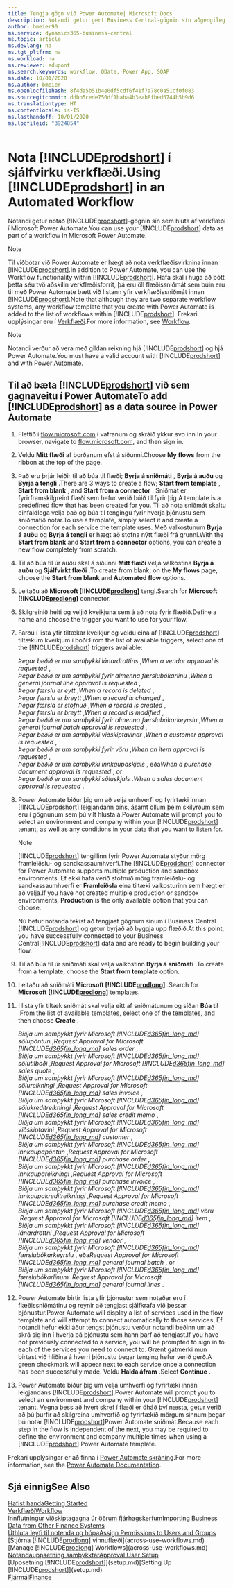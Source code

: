 ```yaml
---
title: Tengja gögn við Power Automate| Microsoft Docs
description: Notandi getur gert Business Central-gögnin sín aðgengileg sem gagnaveitu og tiltekið OData vefslóð úr vefþjónustunni til að búa til sjálfvirkt verkflæði.
author: bmeier90
ms.service: dynamics365-business-central
ms.topic: article
ms.devlang: na
ms.tgt_pltfrm: na
ms.workload: na
ms.reviewer: edupont
ms.search.keywords: workflow, OData, Power App, SOAP
ms.date: 10/01/2020
ms.author: bmeier
ms.openlocfilehash: 8f4da5b51b4e0df5cdf6f41f7a78c0a51cf0f083
ms.sourcegitcommit: ddbb5cede750df1baba4b3eab8fbed6744b5b9d6
ms.translationtype: HT
ms.contentlocale: is-IS
ms.lasthandoff: 10/01/2020
ms.locfileid: "3924854"
---
```

# <a name="using-prodshort-in-an-automated-workflow"></a><span data-ttu-id="d8de0-103">Nota [!INCLUDE[prodshort](includes/prodshort.md)] í sjálfvirku verkflæði.</span><span class="sxs-lookup"><span data-stu-id="d8de0-103">Using [!INCLUDE[prodshort](includes/prodshort.md)] in an Automated Workflow</span></span>

<span data-ttu-id="d8de0-104">Notandi getur notað [!INCLUDE[prodshort](includes/prodshort.md)]-gögnin sín sem hluta af verkflæði í Microsoft Power Automate.</span><span class="sxs-lookup"><span data-stu-id="d8de0-104">You can use your [!INCLUDE[prodshort](includes/prodshort.md)] data as part of a workflow in Microsoft Power Automate.</span></span>

> [!NOTE]
> <span data-ttu-id="d8de0-105">Til viðbótar við Power Automate er hægt að nota verkflæðisvirknina innan [!INCLUDE[prodshort](includes/prodshort.md)].</span><span class="sxs-lookup"><span data-stu-id="d8de0-105">In addition to Power Automate, you can use the Workflow functionality within [!INCLUDE[prodshort](includes/prodshort.md)].</span></span> <span data-ttu-id="d8de0-106">Hafa skal í huga að þótt þetta séu tvö aðskilin verkflæðisforrit, þá eru öll flæðissniðmát sem búin eru til með Power Automate bætt við listann yfir verkflæðissniðmát innan [!INCLUDE[prodshort](includes/prodshort.md)].</span><span class="sxs-lookup"><span data-stu-id="d8de0-106">Note that although they are two separate workflow systems, any workflow template that you create with Power Automate is added to the list of workflows  within [!INCLUDE[prodshort](includes/prodshort.md)].</span></span> <span data-ttu-id="d8de0-107">Frekari upplýsingar eru í [Verkflæði](across-workflow.md).</span><span class="sxs-lookup"><span data-stu-id="d8de0-107">For more information, see [Workflow](across-workflow.md).</span></span>  

> [!NOTE]  
> <span data-ttu-id="d8de0-108">Notandi verður að vera með gildan reikning hjá [!INCLUDE[prodshort](includes/prodshort.md)] og hjá Power Automate.</span><span class="sxs-lookup"><span data-stu-id="d8de0-108">You must have a valid account with [!INCLUDE[prodshort](includes/prodshort.md)] and with Power Automate.</span></span>  

## <a name="to-add-prodshort-as-a-data-source-in-power-automate"></a><span data-ttu-id="d8de0-109">Til að bæta [!INCLUDE[prodshort](includes/prodshort.md)] við sem gagnaveitu í Power Automate</span><span class="sxs-lookup"><span data-stu-id="d8de0-109">To add [!INCLUDE[prodshort](includes/prodshort.md)] as a data source in Power Automate</span></span>

1. <span data-ttu-id="d8de0-110">Flettið í [flow.microsoft.com](https://flow.microsoft.com) í vafranum og skráið ykkur svo inn.</span><span class="sxs-lookup"><span data-stu-id="d8de0-110">In your browser, navigate to [flow.microsoft.com](https://flow.microsoft.com), and then sign in.</span></span>
2. <span data-ttu-id="d8de0-111">Veldu **Mitt flæði** af borðanum efst á síðunni.</span><span class="sxs-lookup"><span data-stu-id="d8de0-111">Choose **My flows** from the ribbon at the top of the page.</span></span>
3. <span data-ttu-id="d8de0-112">Það eru þrjár leiðir til að búa til flæði; **Byrja á sniðmáti** , **Byrja á auðu** og **Byrja á tengli** .</span><span class="sxs-lookup"><span data-stu-id="d8de0-112">There are 3 ways to create a flow; **Start from template** , **Start from blank** , and **Start from a connector** .</span></span> <span data-ttu-id="d8de0-113">Sniðmát er fyrirframskilgreint flæði sem hefur verið búið til fyrir þig.</span><span class="sxs-lookup"><span data-stu-id="d8de0-113">A template is a predefined flow that has been created for you.</span></span> <span data-ttu-id="d8de0-114">Til að nota sniðmát skaltu einfaldlega velja það og búa til tengingu fyrir hverja þjónustu sem sniðmátið notar.</span><span class="sxs-lookup"><span data-stu-id="d8de0-114">To use a template, simply select it and create a connection for each service the template uses.</span></span> <span data-ttu-id="d8de0-115">Með valkostunum **Byrja á auðu** og **Byrja á tengli** er hægt að stofna nýtt flæði frá grunni.</span><span class="sxs-lookup"><span data-stu-id="d8de0-115">With the **Start from blank** and **Start from a connector** options, you can create a new flow completely from scratch.</span></span>
4. <span data-ttu-id="d8de0-116">Til að búa til úr auðu skal á síðunni **Mitt flæði** velja valkostina **Byrja á auðu** og **Sjálfvirkt flæði** .</span><span class="sxs-lookup"><span data-stu-id="d8de0-116">To create from blank, on the **My flows** page, choose the **Start from blank** and **Automated flow** options.</span></span>
5. <span data-ttu-id="d8de0-117">Leitaðu að **Microsoft [!INCLUDE[prodlong](includes/prodlong.md)]** tengi.</span><span class="sxs-lookup"><span data-stu-id="d8de0-117">Search for **Microsoft [!INCLUDE[prodlong](includes/prodlong.md)]** connector.</span></span>
6. <span data-ttu-id="d8de0-118">Skilgreinið heiti og veljið kveikjuna sem á að nota fyrir flæðið.</span><span class="sxs-lookup"><span data-stu-id="d8de0-118">Define a name and choose the trigger you want to use for your flow.</span></span>
7. <span data-ttu-id="d8de0-119">Farðu í lista yfir tiltækar kveikjur og veldu eina af [!INCLUDE[prodshort](includes/prodshort.md)] tiltækum kveikjum í boði:</span><span class="sxs-lookup"><span data-stu-id="d8de0-119">From the list of available triggers, select one of the [!INCLUDE[prodshort](includes/prodshort.md)] triggers available:</span></span>  

    <span data-ttu-id="d8de0-120">*Þegar beðið er um samþykki lánardrottins* ,</span><span class="sxs-lookup"><span data-stu-id="d8de0-120">*When a vendor approval is requested* ,</span></span>  
    <span data-ttu-id="d8de0-121">*Þegar beðið er um samþykki fyrir almenna færslubókarlínu* ,</span><span class="sxs-lookup"><span data-stu-id="d8de0-121">*When a general journal line approval is requested* ,</span></span>  
    <span data-ttu-id="d8de0-122">*Þegar færslu er eytt* ,</span><span class="sxs-lookup"><span data-stu-id="d8de0-122">*When a record is deleted* ,</span></span>  
    <span data-ttu-id="d8de0-123">*Þegar færslu er breytt* ,</span><span class="sxs-lookup"><span data-stu-id="d8de0-123">*When a record is changed* ,</span></span>  
    <span data-ttu-id="d8de0-124">*Þegar færsla er stofnuð* ,</span><span class="sxs-lookup"><span data-stu-id="d8de0-124">*When a record is created* ,</span></span>  
    <span data-ttu-id="d8de0-125">*Þegar færslu er breytt* ,</span><span class="sxs-lookup"><span data-stu-id="d8de0-125">*When a record is modified* ,</span></span>  
    <span data-ttu-id="d8de0-126">*Þegar beðið er um samþykki fyrir almenna færslubókarkeyrslu* ,</span><span class="sxs-lookup"><span data-stu-id="d8de0-126">*When a general journal batch approval is requested* ,</span></span>  
    <span data-ttu-id="d8de0-127">*Þegar beðið er um samþykki viðskiptavinar* ,</span><span class="sxs-lookup"><span data-stu-id="d8de0-127">*When a customer approval is requested* ,</span></span>  
    <span data-ttu-id="d8de0-128">*Þegar beðið er um samþykki fyrir vöru* ,</span><span class="sxs-lookup"><span data-stu-id="d8de0-128">*When an item approval is requested* ,</span></span>  
    <span data-ttu-id="d8de0-129">*Þegar beðið er um samþykki innkaupaskjals* , eða</span><span class="sxs-lookup"><span data-stu-id="d8de0-129">*When a purchase document approval is requested* , or</span></span>  
    <span data-ttu-id="d8de0-130">*Þegar beðið er um samþykki söluskjals* .</span><span class="sxs-lookup"><span data-stu-id="d8de0-130">*When a sales document approval is requested* .</span></span>

8. <span data-ttu-id="d8de0-131">Power Automate biður þig um að velja umhverfi og fyrirtæki innan [!INCLUDE[prodshort](includes/prodshort.md)] leigjandann þíns, ásamt öllum þeim skilyrðum sem eru í gögnunum sem þú vilt hlusta á.</span><span class="sxs-lookup"><span data-stu-id="d8de0-131">Power Automate will prompt you to select an environment and company within your [!INCLUDE[prodshort](includes/prodshort.md)] tenant, as well as any conditions in your data that you want to listen for.</span></span>

    > [!NOTE]
    > <span data-ttu-id="d8de0-132">[!INCLUDE[prodshort](includes/prodshort.md)] tengillinn fyrir Power Automate styður mörg framleiðslu- og sandkassaumhverfi.</span><span class="sxs-lookup"><span data-stu-id="d8de0-132">The [!INCLUDE[prodshort](includes/prodshort.md)] connector for Power Automate supports multiple production and sandbox environments.</span></span> <span data-ttu-id="d8de0-133">Ef ekki hafa verið stofnuð mörg framleiðslu- og sandkassaumhverfi er **Framleiðsla** eina tiltæki valkosturinn sem hægt er að velja.</span><span class="sxs-lookup"><span data-stu-id="d8de0-133">If you have not created multiple production or sandbox environments, **Production** is the only available option that you can choose.</span></span>  

    <span data-ttu-id="d8de0-134">Nú hefur notanda tekist að tengjast gögnum sínum í Business Central [!INCLUDE[prodshort](includes/prodshort.md)] og getur byrjað að byggja upp flæðið.</span><span class="sxs-lookup"><span data-stu-id="d8de0-134">At this point, you have successfully connected to your Business Central[!INCLUDE[prodshort](includes/prodshort.md)] data and are ready to begin building your flow.</span></span>

9. <span data-ttu-id="d8de0-135">Til að búa til úr sniðmáti skal velja valkostinn **Byrja á sniðmáti** .</span><span class="sxs-lookup"><span data-stu-id="d8de0-135">To create from a template, choose the **Start from template** option.</span></span>
10. <span data-ttu-id="d8de0-136">Leitaðu að sniðmáti **Microsoft [!INCLUDE[prodlong](includes/prodlong.md)]** .</span><span class="sxs-lookup"><span data-stu-id="d8de0-136">Search for **Microsoft [!INCLUDE[prodlong](includes/prodlong.md)]** templates.</span></span>
11. <span data-ttu-id="d8de0-137">Í lista yfir tiltæk sniðmát skal velja eitt af sniðmátunum og síðan **Búa til** .</span><span class="sxs-lookup"><span data-stu-id="d8de0-137">From the list of available templates, select one of the templates, and then choose **Create** .</span></span>  

    <span data-ttu-id="d8de0-138">*Biðja um samþykkt fyrir Microsoft [!INCLUDE[d365fin_long_md](includes/d365fin_long_md.md)] sölupöntun* ,</span><span class="sxs-lookup"><span data-stu-id="d8de0-138">*Request Approval for Microsoft [!INCLUDE[d365fin_long_md](includes/d365fin_long_md.md)] sales order* ,</span></span>  
    <span data-ttu-id="d8de0-139">*Biðja um samþykkt fyrir Microsoft [!INCLUDE[d365fin_long_md](includes/d365fin_long_md.md)] sölutilboði* ,</span><span class="sxs-lookup"><span data-stu-id="d8de0-139">*Request Approval for Microsoft [!INCLUDE[d365fin_long_md](includes/d365fin_long_md.md)] sales quote* ,</span></span>  
    <span data-ttu-id="d8de0-140">*Biðja um samþykkt fyrir Microsoft [!INCLUDE[d365fin_long_md](includes/d365fin_long_md.md)] sölureikningi* ,</span><span class="sxs-lookup"><span data-stu-id="d8de0-140">*Request Approval for Microsoft [!INCLUDE[d365fin_long_md](includes/d365fin_long_md.md)] sales invoice* ,</span></span>  
    <span data-ttu-id="d8de0-141">*Biðja um samþykkt fyrir Microsoft [!INCLUDE[d365fin_long_md](includes/d365fin_long_md.md)] sölukreditreikningi* ,</span><span class="sxs-lookup"><span data-stu-id="d8de0-141">*Request Approval for Microsoft [!INCLUDE[d365fin_long_md](includes/d365fin_long_md.md)] sales credit memo* ,</span></span>  
    <span data-ttu-id="d8de0-142">*Biðja um samþykkt fyrir Microsoft [!INCLUDE[d365fin_long_md](includes/d365fin_long_md.md)] viðskiptavini* ,</span><span class="sxs-lookup"><span data-stu-id="d8de0-142">*Request Approval for Microsoft [!INCLUDE[d365fin_long_md](includes/d365fin_long_md.md)] customer* ,</span></span>  
    <span data-ttu-id="d8de0-143">*Biðja um samþykkt fyrir Microsoft [!INCLUDE[d365fin_long_md](includes/d365fin_long_md.md)] innkaupapöntun* ,</span><span class="sxs-lookup"><span data-stu-id="d8de0-143">*Request Approval for Microsoft [!INCLUDE[d365fin_long_md](includes/d365fin_long_md.md)] purchase order* ,</span></span>  
    <span data-ttu-id="d8de0-144">*Biðja um samþykkt fyrir Microsoft [!INCLUDE[d365fin_long_md](includes/d365fin_long_md.md)] innkaupareikningi* ,</span><span class="sxs-lookup"><span data-stu-id="d8de0-144">*Request Approval for Microsoft [!INCLUDE[d365fin_long_md](includes/d365fin_long_md.md)] purchase invoice* ,</span></span>  
    <span data-ttu-id="d8de0-145">*Biðja um samþykkt fyrir Microsoft [!INCLUDE[d365fin_long_md](includes/d365fin_long_md.md)] innkaupakreditreikningi* ,</span><span class="sxs-lookup"><span data-stu-id="d8de0-145">*Request Approval for Microsoft [!INCLUDE[d365fin_long_md](includes/d365fin_long_md.md)] purchase credit memo* ,</span></span>  
    <span data-ttu-id="d8de0-146">*Biðja um samþykkt fyrir Microsoft [!INCLUDE[d365fin_long_md](includes/d365fin_long_md.md)] vöru* ,</span><span class="sxs-lookup"><span data-stu-id="d8de0-146">*Request Approval for Microsoft [!INCLUDE[d365fin_long_md](includes/d365fin_long_md.md)] item* ,</span></span>  
    <span data-ttu-id="d8de0-147">*Biðja um samþykkt fyrir Microsoft [!INCLUDE[d365fin_long_md](includes/d365fin_long_md.md)] lánardrottni* ,</span><span class="sxs-lookup"><span data-stu-id="d8de0-147">*Request Approval for Microsoft [!INCLUDE[d365fin_long_md](includes/d365fin_long_md.md)] vendor* ,</span></span>  
    <span data-ttu-id="d8de0-148">*Biðja um samþykkt fyrir Microsoft [!INCLUDE[d365fin_long_md](includes/d365fin_long_md.md)] færslubókarkeyrslu* , eða</span><span class="sxs-lookup"><span data-stu-id="d8de0-148">*Request Approval for Microsoft [!INCLUDE[d365fin_long_md](includes/d365fin_long_md.md)] general journal batch* , or</span></span>    
    <span data-ttu-id="d8de0-149">*Biðja um samþykkt fyrir Microsoft [!INCLUDE[d365fin_long_md](includes/d365fin_long_md.md)] færslubókarlínum* .</span><span class="sxs-lookup"><span data-stu-id="d8de0-149">*Request Approval for Microsoft [!INCLUDE[d365fin_long_md](includes/d365fin_long_md.md)] general journal lines* .</span></span>  
12. <span data-ttu-id="d8de0-150">Power Automate birtir lista yfir þjónustur sem notaðar eru í flæðissniðmátinu og reynir að tengjast sjálfkrafa við þessar þjónustur.</span><span class="sxs-lookup"><span data-stu-id="d8de0-150">Power Automate will display a list of services used in the flow template and will attempt to connect automatically to those services.</span></span> <span data-ttu-id="d8de0-151">Ef notandi hefur ekki áður tengst þjónustu verður notandi beðinn um að skrá sig inn í hverja þá þjónustu sem hann þarf að tengjast.</span><span class="sxs-lookup"><span data-stu-id="d8de0-151">If you have not previously connected to a service, you will be prompted to sign in to each of the services you need to connect to.</span></span> <span data-ttu-id="d8de0-152">Grænt gátmerki mun birtast við hliðina á hverri þjónustu þegar tenging hefur verið gerð.</span><span class="sxs-lookup"><span data-stu-id="d8de0-152">A green checkmark will appear next to each service once a connection has been successfully made.</span></span> <span data-ttu-id="d8de0-153">Veldu **Halda áfram** .</span><span class="sxs-lookup"><span data-stu-id="d8de0-153">Select **Continue** .</span></span>
13. <span data-ttu-id="d8de0-154">Power Automate biður þig um velja umhverfi og fyrirtæki innan leigjandans [!INCLUDE[prodshort](includes/prodshort.md)].</span><span class="sxs-lookup"><span data-stu-id="d8de0-154">Power Automate will prompt you to select an environment and company within your [!INCLUDE[prodshort](includes/prodshort.md)] tenant.</span></span> <span data-ttu-id="d8de0-155">Vegna þess að hvert skref í flæði er óháð því næsta, getur verið að þú þurfir að skilgreina umhverfið og fyrirtækið mörgum sinnum þegar þú notar [!INCLUDE[prodshort](includes/prodshort.md)]Power Automate sniðmát.</span><span class="sxs-lookup"><span data-stu-id="d8de0-155">Because each step in the flow is independent of the next, you may be required to define the environment and company multiple times when using a [!INCLUDE[prodshort](includes/prodshort.md)] Power Automate template.</span></span>

<span data-ttu-id="d8de0-156">Frekari upplýsingar er að finna í [Power Automate skráning](/power-automate/getting-started).</span><span class="sxs-lookup"><span data-stu-id="d8de0-156">For more information, see the [Power Automate Documentation](/power-automate/getting-started).</span></span>

## <a name="see-also"></a><span data-ttu-id="d8de0-157">Sjá einnig</span><span class="sxs-lookup"><span data-stu-id="d8de0-157">See Also</span></span>

[<span data-ttu-id="d8de0-158">Hafist handa</span><span class="sxs-lookup"><span data-stu-id="d8de0-158">Getting Started</span></span>](product-get-started.md)  
[<span data-ttu-id="d8de0-159">Verkflæði</span><span class="sxs-lookup"><span data-stu-id="d8de0-159">Workflow</span></span>](across-workflow.md)  
[<span data-ttu-id="d8de0-160">Innflutningur viðskiptagagna úr öðrum fjárhagskerfum</span><span class="sxs-lookup"><span data-stu-id="d8de0-160">Importing Business Data from Other Finance Systems</span></span>](across-import-data-configuration-packages.md)  
[<span data-ttu-id="d8de0-161">Úthluta leyfi til notenda og hópa</span><span class="sxs-lookup"><span data-stu-id="d8de0-161">Assign Permissions to Users and Groups</span></span>](ui-define-granular-permissions.md)  
<span data-ttu-id="d8de0-162">[Stjórna [!INCLUDE[prodlong](includes/prodlong.md)] vinnuflæði](across-use-workflows.md)</span><span class="sxs-lookup"><span data-stu-id="d8de0-162">[Manage [!INCLUDE[prodlong](includes/prodlong.md)] Workflows](across-use-workflows.md)</span></span>  
[<span data-ttu-id="d8de0-163">Notandauppsetning samþykktar</span><span class="sxs-lookup"><span data-stu-id="d8de0-163">Approval User Setup</span></span>](across-how-to-set-up-approval-users.md)  
<span data-ttu-id="d8de0-164">[Uppsetning [!INCLUDE[prodshort](includes/prodshort.md)]](setup.md)</span><span class="sxs-lookup"><span data-stu-id="d8de0-164">[Setting Up [!INCLUDE[prodshort](includes/prodshort.md)]](setup.md)</span></span>  
[<span data-ttu-id="d8de0-165">Fjármál</span><span class="sxs-lookup"><span data-stu-id="d8de0-165">Finance</span></span>](finance.md)  
